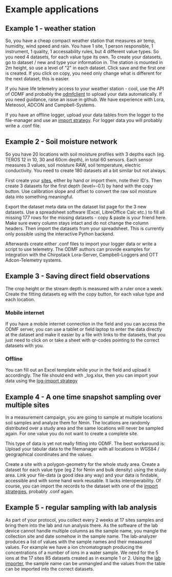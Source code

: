 # Example applications

## Example 1 - weather station

So, you have a cheap compact weather station that measures air temp, humidity, wind speed and rain.
You have 1 site, 1 person responsible, 1 instrument, 1 quality, 1 accessability rules, but 4 different value types.
So you need 4 datasets, for each value type its own. To create your datasets, go to dataset / new and type your
information in. The station is mounted in 2m height, so use a level of "2" in each dataset. Click save and the first one is created. If you click on copy, you need only change what is different
for the next dataset, this is easier. 

If you have life telemetry access to your weather station - cool, use the API of ODMF and probably the 
[odmfclient](https://github.com/jlu-ilr-hydro/odmfclient) to upload your data automatically. If you need guidance, 
raise an issue in github. We have experience with Lora, Meteosol, ADCON and Campbell-Systems.

If you have an offline logger, upload your data tables from the logger to the file-manager and use an 
[import strategy](/help/import). For logger data you will probably write a .conf file.

## Example 2 - Soil moisture network

So you have 20 locations with soil moisture profiles with 3 depths each (eg. TEROS 12 in 10, 30 and 60cm depth), in total 60 sensors. 
Each sensor measures 3 values, soil moisture RAW, soil temperature, electric conductivity. You need to create 180 datasets
all a bit similar but not always.

First create your [sites](site), either by hand or import them, note their ID's. 
Then create 3 datasets for the first depth (level=-0.1) by hand with the copy button. Use calibration slope and offset
to convert the raw soil moisture data into something meaningful.

Export the dataset meta data on the dataset list page for the 3 new datasets. Use a spreadsheet software (Excel, LibreOffice Calc etc.)
to fill all missing 177 rows for the missing datasets - copy & paste is your friend here. Make sure every column stays intact
and do not change the column headers. Then import the datasets from your spreadsheet. This is currently only possible
using the interactive Python backend.

Afterwards create either .conf files to import your logger data or write a script to use telemetry. The ODMF authors
can provide examples for integration with the Chirpstack Lora-Server, Campbell-Loggers and OTT Adcon-Telemetry systems.

## Example 3 - Saving direct field observations

The crop height or the stream depth is measured with a ruler once a week. Create the fitting datasets eg with the copy 
button, for each value type and each location. 

### Mobile internet

If you have a mobile internet connection in the field and you can access the ODMF server, you can use a tablet or field 
laptop to enter the data directly at the dataset and make it easier by a file with links to the datasets, that you just need to click on
or take a sheet with qr-codes pointing to the correct datasets with you.

### Offline

You can fill out an Excel template while your in the field and upload it accordingly. The file should end with _log.xlsx, 
then you can import your data using the [log-import strategy](/help/import/log) 

## Example 4 - A one time snapshot sampling over multiple sites

In a measurement campaign, you are going to sample at multiple locations soil samples and analyze them for Nmin. The
locations are randomly distributed over a study area and the same locations will never be sampled again. For one value
you do not want to create a complete site.

This type of data is yet not really fitting into ODMF. The best workaround is: Upload your tabular data to the filemanager
with all locations in WGS84 / geographical coordinates and the values.

Create a site with a polygon-geometry for the whole study area. Create a dataset for each value type (eg 2 for Nmin and 
bulk density) using the study area. Link your file-data (a good idea any way) and your data is findable, accessible and
with some hand work reusable. It lacks interoperability. Of course, you can import the records to the dataset with one
of the [import strategies](/help/import), probably .conf again. 


## Example 5 - regular sampling with lab analysis

As part of your protocol, you collect every 2 weeks at 17 sites samples and bring them into the lab and run analysis there.
As the software of the lab device cannot handle multiple columns as the sample name, you mangle the collection site
and date somehow in the sample name. The lab-analyzer produces a list of values with the sample names and their 
meaasured values. For example we have a ion chromatograph producing the concentrations of a number of ions in a
water sample. We need for the 5 ions at the 17 sites 85 datasets created as in example 1 or 2. Using the 
[lab importer](/help/import/lab), the sample name can be unmangled and the values from the table can be imported into
the correct datasets.